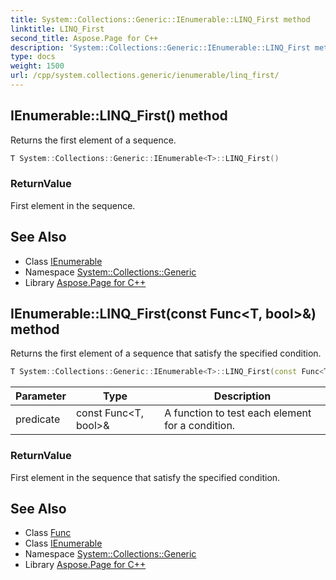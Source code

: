 ```yaml
---
title: System::Collections::Generic::IEnumerable::LINQ_First method
linktitle: LINQ_First
second_title: Aspose.Page for C++
description: 'System::Collections::Generic::IEnumerable::LINQ_First method. Returns the first element of a sequence in C++.'
type: docs
weight: 1500
url: /cpp/system.collections.generic/ienumerable/linq_first/
---
```

## IEnumerable::LINQ_First() method


Returns the first element of a sequence.

```cpp
T System::Collections::Generic::IEnumerable<T>::LINQ_First()
```


### ReturnValue

First element in the sequence.

## See Also

* Class [IEnumerable](../)
* Namespace [System::Collections::Generic](../../)
* Library [Aspose.Page for C++](../../../)
## IEnumerable::LINQ_First(const Func\<T, bool\>\&) method


Returns the first element of a sequence that satisfy the specified condition.

```cpp
T System::Collections::Generic::IEnumerable<T>::LINQ_First(const Func<T, bool> &predicate)
```


| Parameter | Type | Description |
| --- | --- | --- |
| predicate | const Func\<T, bool\>\& | A function to test each element for a condition. |

### ReturnValue

First element in the sequence that satisfy the specified condition.

## See Also

* Class [Func](../../../system/func/)
* Class [IEnumerable](../)
* Namespace [System::Collections::Generic](../../)
* Library [Aspose.Page for C++](../../../)
